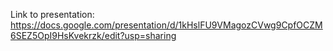 



Link to presentation: https://docs.google.com/presentation/d/1kHslFU9VMagozCVwg9CpfOCZM6SEZ5OpI9HsKvekrzk/edit?usp=sharing
